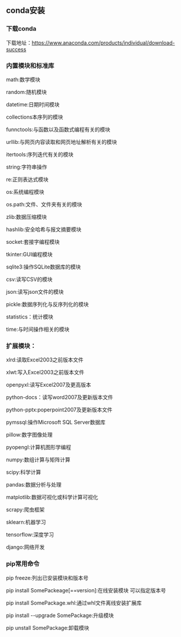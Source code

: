 ## conda安装

### 下载conda 

下载地址：https://www.anaconda.com/products/individual/download-success

### 内置模块和标准库

math:数学模块

random:随机模块

datetime:日期时间模块

collections本序列的模块

funnctools:与函数以及函数式编程有关的模块

urllib:与网页内容读取和网页地址解析有关的模块

itertools:序列迭代有关的模块

string:字符串操作

re:正则表达式模块

os:系统编程模块

os.path:文件、文件夹有关的模块

zlib:数据压缩模块

hashlib:安全哈希与报文摘要模块

socket:套接字编程模块

tkinter:GUI编程模块

sqlite3:操作SQLite数据库的模块

csv:读写CSV的模块

json:读写json文件的模块

pickle:数据序列化与反序列化的模块

statistics：统计模块

time:与时间操作相关的模块

### 扩展模块：

xlrd:读取Excel2003之前版本文件

xlwt:写入Excel2003之前版本文件

openpyxl:读写Excel2007及更高版本

python-docs：读写word2007及更新版本文件

python-pptx:poperpoint2007及更新版本文件

pymssql:操作Microsoft SQL Server数据库

pillow:数字图像处理

pyopengl:计算机图形学编程

numpy:数组计算与矩阵计算

scipy:科学计算

 pandas:数据分析与处理

matplotlib:数据可视化或科学计算可视化

scrapy:爬虫框架

sklearn:机器学习

tensorflow:深度学习

django:网络开发

### pip常用命令

pip freeze:列出已安装模块和版本号 

pip install SomePackeage[==version]:在线安装模块 可以指定版本号

pip install SomePackage.whl:通过whl文件离线安装扩展库

pip install --upgrade SomePackage:升级模块

pip unstall SomePackage:卸载模块



